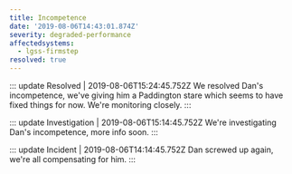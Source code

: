 ```yaml
---
title: Incompetence
date: '2019-08-06T14:43:01.874Z'
severity: degraded-performance
affectedsystems:
  - lgss-firmstep
resolved: true
---
```

::: update Resolved | 2019-08-06T15:24:45.752Z
We resolved Dan's incompetence, we've giving him a Paddington stare which seems to have fixed things for now. We're monitoring closely.
:::

::: update Investigation | 2019-08-06T15:14:45.752Z
We're investigating Dan's incompetence, more info soon.
:::

::: update Incident | 2019-08-06T14:14:45.752Z
Dan screwed up again, we're all compensating for him.
:::



<!--- language code: en -->
